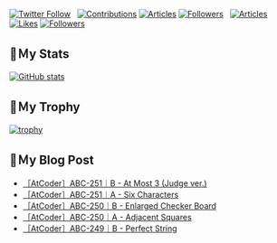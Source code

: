 [![Twitter Follow](https://img.shields.io/twitter/follow/hyperdb?label=twitter&logo=twitter&style=plastic)](https://twitter.com/hyperdb)
&nbsp;
[![Contributions](https://badgen.org/img/qiita/hyperdb/contributions?style=plastic)](https://qiita.com/hyperdb)
[![Articles](https://badgen.org/img/qiita/hyperdb/articles?style=plastic)](https://qiita.com/hyperdb)
[![Followers](https://badgen.org/img/qiita/hyperdb/followers?style=plastic)](https://qiita.com/hyperdb)
&nbsp;
[![Articles](https://badgen.org/img/zenn/hyperdb/articles)](https://zenn.dev/hyperdb)
[![Likes](https://badgen.org/img/zenn/hyperdb/likes?style=plastic)](https://zenn.dev/hyperdb)
[![Followers](https://badgen.org/img/zenn/hyperdb/followers?style=plastic)](https://zenn.dev/hyperdb)

## 🔖Ｍy Stats

[![GitHub stats](https://github-readme-stats-eight-theta.vercel.app/api?username=hyperdb&theme=radical&count_private=true&show_icons=true)](https://github.com/anuraghazra/github-readme-stats)

## 🔖Ｍy Trophy

[![trophy](https://github-profile-trophy.vercel.app/?username=hyperdb&theme=onedark)](https://github.com/ryo-ma/github-profile-trophy)

## 🔖Ｍy Blog Post

<!-- BLOG-POST-LIST:START -->
- [［AtCoder］ABC-251｜B - At Most 3 &lpar;Judge ver.&rpar;](https://zenn.dev/hyperdb/articles/8e00a75cb73414)
- [［AtCoder］ABC-251｜A - Six Characters](https://zenn.dev/hyperdb/articles/53c75cb245281f)
- [［AtCoder］ABC-250｜B - Enlarged Checker Board](https://zenn.dev/hyperdb/articles/de32278828344a)
- [［AtCoder］ABC-250｜A - Adjacent Squares](https://zenn.dev/hyperdb/articles/3aa1cd8fc54066)
- [［AtCoder］ABC-249｜B - Perfect String](https://zenn.dev/hyperdb/articles/50d65bc1d83fa0)
<!-- BLOG-POST-LIST:END -->
